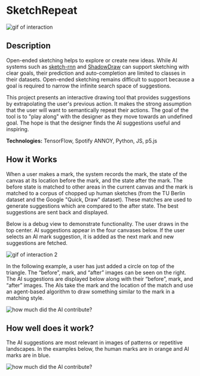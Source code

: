 # SketchRepeat

![gif of interaction](http://www.erikulberg.com/imgs/gifs/sketchrepeat2.gif)

## Description

Open-ended sketching helps to explore or create new ideas. While AI systems such as [sketch-rnn](https://magenta.tensorflow.org/assets/sketch_rnn_demo/index.html) and [ShadowDraw](http://vision.cs.utexas.edu/projects/shadowdraw/shadowdraw.html) can support sketching with clear goals, their prediction and auto-completion are limited to classes in their datasets. Open-ended sketching remains difficult to support because a goal is required to narrow the infinite search space of suggestions.

This project presents an interactive drawing tool that provides suggestions by extrapolating the user's previous action. It makes the strong assumption that the user will want to semantically repeat their actions. The goal of the tool is to "play along" with the designer as they move towards an undefined goal. The hope is that the designer finds the AI suggestions useful and inspiring.

**Technologies:** TensorFlow, Spotify ANNOY, Python, JS, p5.js

## How it Works

When a user makes a mark, the system records the mark, the state of the canvas at its location before the mark, and the state after the mark. The before state is matched to other areas in the current canvas and the mark is matched to a corpus of chopped up human sketches (from the TU Berlin dataset and the Google "Quick, Draw" dataset). These matches are used to generate suggestions which are compared to the after state. The best suggestions are sent back and displayed.

Below is a debug view to demonstrate functionality. The user draws in the top center. AI suggestions appear in the four canvases below. If the user selects an AI mark suggestion, it is added as the next mark and new suggestions are fetched.

![gif of interaction 2](http://www.erikulberg.com/imgs/gifs/sketchrepeat1.gif)

In the following example, a user has just added a circle on top of the triangle. The “before”, mark, and “after” images can be seen on the right. The AI suggestions are displayed below along with their “before”, mark, and “after” images. The AIs take the mark and the location of the match and use an agent-based algorithm to draw something similar to the mark in a matching style.

![how much did the AI contribute?](http://www.erikulberg.com/imgs/stills/ballontri.png)

## How well does it work?

The AI suggestions are most relevant in images of patterns or repetitive landscapes. In the examples below, the human marks are in orange and AI marks are in blue.

![how much did the AI contribute?](http://www.erikulberg.com/imgs/stills/sketchrepeat_examples2.png)


